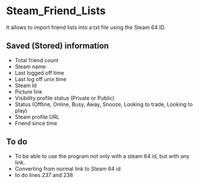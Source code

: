 # Steam_Friend_Lists

It allows to import friend lists into a txt file using the Steam 64 ID.

## Saved (Stored) information

- Total friend count
- Steam name
- Last logged off time
- Last log off unix time
- Steam Id 
- Picture link
- Visibility profile status (Private or Public)
- Status (Offline, Online, Busy, Away, Snooze, Looking to trade, Looking to play)
- Steam profile URL 
- Friend since time

## To do
- To be able to use the program not only with a steam 64 id, but with any link.
- Converting from normal link to Steam 64 id
- to do lines 237 and 238
